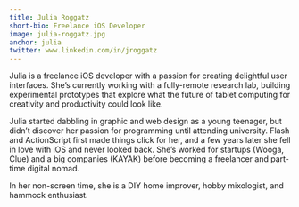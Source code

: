 ```yaml
---
title: Julia Roggatz
short-bio: Freelance iOS Developer
image: julia-roggatz.jpg
anchor: julia
twitter: www.linkedin.com/in/jroggatz
---
```


Julia is a freelance iOS developer with a passion for creating delightful user interfaces. She’s currently working with a fully-remote research lab, building experimental prototypes that explore what the future of tablet computing for creativity and productivity could look like.

Julia started dabbling in graphic and web design as a young teenager, but didn’t discover her passion for programming until attending university. Flash and ActionScript first made things click for her, and a few years later she fell in love with iOS and never looked back. She’s worked for startups (Wooga, Clue) and a big companies (KAYAK) before becoming a freelancer and part-time digital nomad.

In her non-screen time, she is a DIY home improver, hobby mixologist, and hammock enthusiast.